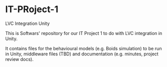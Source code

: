 # IT-PRoject-1
LVC Integration Unity

This is Softwars' repository for our IT Project 1 to do with LVC integration in Unity.

It contains files for the behavioural models (e.g. Boids simulation) to be run in Unity,
middleware files (TBD) and documentation (e.g. minutes, project review docs).
